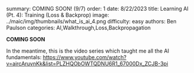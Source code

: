 summary: COMING SOON! (9/7)
order: 1
date: 8/22/2023
title: Learning AI (Pt. 4): Training (Loss & Backprop)
image: ../maic/img/thumbnails/what_is_ai_4.png
difficulty: easy
authors: Ben Paulson
categories: AI,Walkthrough,Loss,Backpropagation

**COMING SOON**

In the meantime, this is the video series which taught me all the AI fundamentals: https://www.youtube.com/watch?v=aircAruvnKk&list=PLZHQObOWTQDNU6R1_67000Dx_ZCJB-3pi
